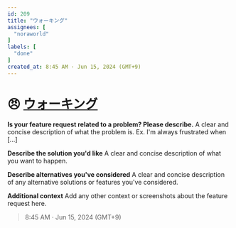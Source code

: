 ```yaml
---
id: 209
title: "ウォーキング"
assignees: [
  "noraworld"
]
labels: [
  "done"
]
created_at: 8:45 AM · Jun 15, 2024 (GMT+9)
---
```


# 😠 [ウォーキング](https://github.com/noraworld/github-actions-sandbox/issues/209)

**Is your feature request related to a problem? Please describe.**
A clear and concise description of what the problem is. Ex. I'm always frustrated when [...]

**Describe the solution you'd like**
A clear and concise description of what you want to happen.

**Describe alternatives you've considered**
A clear and concise description of any alternative solutions or features you've considered.

**Additional context**
Add any other context or screenshots about the feature request here.

> 8:45 AM · Jun 15, 2024 (GMT+9)
